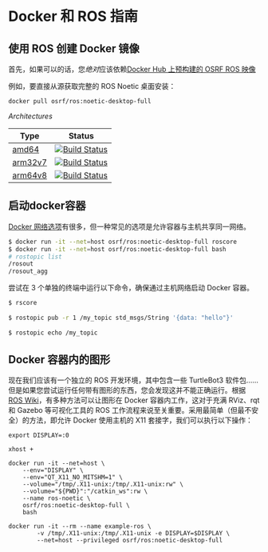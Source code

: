 # Docker 和 ROS 指南

## 使用 ROS 创建 Docker 镜像

首先，如果可以的话，您*绝对*应该依赖[Docker Hub 上预构建的 OSRF ROS 映像](https://hub.docker.com/r/osrf/ros)

例如，要直接从源获取完整的 ROS Noetic 桌面安装：

```
docker pull osrf/ros:noetic-desktop-full
```

*Architectures*

| Type                                                 | Status                                                       |
| ---------------------------------------------------- | ------------------------------------------------------------ |
| [amd64](https://hub.docker.com/r/amd64/ros/tags)     | [![Build Status](https://camo.githubusercontent.com/aed3cc5009ee7a0c23d4a1e8ee6954f2ca793b00c5a5726aa53f5c283ba7f13e/68747470733a2f2f646f692d6a616e6b792e696e666f73696674722e6e65742f6275696c645374617475732f69636f6e3f6a6f623d6d756c7469617263682f616d6436342f726f73)](https://doi-janky.infosiftr.net/job/multiarch/job/amd64/job/ros/) |
| [arm32v7](https://hub.docker.com/r/arm32v7/ros/tags) | [![Build Status](https://camo.githubusercontent.com/b872e8aa372ca657177f00eae5157734114d46f85438d4ab1a72b484653ed5ec/68747470733a2f2f646f692d6a616e6b792e696e666f73696674722e6e65742f6275696c645374617475732f69636f6e3f6a6f623d6d756c7469617263682f61726d333276372f726f73)](https://doi-janky.infosiftr.net/job/multiarch/job/arm32v7/job/ros/) |
| [arm64v8](https://hub.docker.com/r/arm64v8/ros/tags) | [![Build Status](https://camo.githubusercontent.com/e5fa43d6e09d48403c9005adce8f22da4c7a44766e118bbde3873b61ef765198/68747470733a2f2f646f692d6a616e6b792e696e666f73696674722e6e65742f6275696c645374617475732f69636f6e3f6a6f623d6d756c7469617263682f61726d363476382f726f73)](https://doi-janky.infosiftr.net/job/multiarch/job/arm64v8/job/ros/) |

## 启动docker容器

[Docker 网络选项](https://docs.docker.com/network/)有很多，但一种常见的选项是允许容器与主机共享同一网络。

```bash
$ docker run -it --net=host osrf/ros:noetic-desktop-full roscore
$ docker run -it --net=host osrf/ros:noetic-desktop-full bash
# rostopic list
/rosout
/rosout_agg
```

尝试在 3 个单独的终端中运行以下命令，确保通过主机网络启动 Docker 容器。

```bash
$ rscore 
 
$ rostopic pub -r 1 /my_topic std_msgs/String '{data: "hello"}'
 
$ rostopic echo /my_topic
```

## Docker 容器内的图形

现在我们应该有一个独立的 ROS 开发环境，其中包含一些 TurtleBot3 软件包……但是如果您尝试运行任何带有图形的东西，您会发现这并不能正确运行。根据[ROS Wiki](http://wiki.ros.org/docker/Tutorials/GUI)，有多种方法可以让图形在 Docker 容器内工作，这对于充满 RViz、rqt 和 Gazebo 等可视化工具的 ROS 工作流程来说至关重要。采用最简单（但最不安全）的方法，即允许 Docker 使用主机的 X11 套接字，我们可以执行以下操作：

```
export DISPLAY=:0

xhost + 

docker run -it --net=host \
    --env="DISPLAY" \
    --env="QT_X11_NO_MITSHM=1" \
    --volume="/tmp/.X11-unix:/tmp/.X11-unix:rw" \
    --volume="${PWD}":"/catkin_ws":rw \
    --name ros-noetic \
    osrf/ros:noetic-desktop-full \
    bash

```

```
docker run -it --rm --name example-ros \
		-v /tmp/.X11-unix:/tmp/.X11-unix -e DISPLAY=$DISPLAY \
		--net=host --privileged osrf/ros:noetic-desktop-full
```

